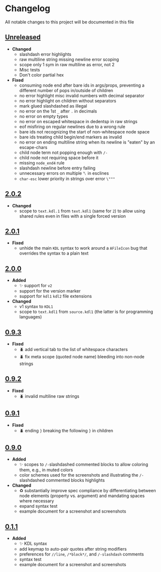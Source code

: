 # Changelog
All notable changes to this project will be documented in this file

[unreleased]: https://github.com/eugenesvk/sublime-kdl/compare/2.0.2...HEAD
## [Unreleased]
<!-- - __Added__ -->
  <!-- + :sparkles:  -->
  <!-- new features -->
<!-- - __Changed__ -->
  <!-- +   -->
  <!-- changes in existing functionality -->
<!-- - __Fixed__ -->
  <!-- + :beetle:  -->
  <!-- bug fixes -->
<!-- - __Deprecated__ -->
  <!-- + :poop:  -->
  <!-- soon-to-be removed features -->
<!-- - __Removed__ -->
  <!-- + :wastebasket:  -->
  <!-- now removed features -->
<!-- - __Security__ -->
  <!-- + :lock:  -->
  <!-- vulnerabilities -->

- __Changed__
  + slashdash error highlights
  + raw multiline string missing newline error scoping
  + scope only 1 sym in raw multiline as error, not 2
  + Misc tests
  + Don't color partial hex
- __Fixed__
  + consuming node end after bare ids in args/props, preventing a different number of pops in/outside of children
  + no error highlight misc invalid numbers with decimal separator
  + no error highlight on children without separators
  + mark glued slashdashed as illegal
  + no error on the 1st `_` after `.` in decimals
  + no error on empty types
  + no error on escaped whitespace in dedentsp in raw strings
  + eof misfiring on regular newlines due to a wrong rule
  + bare ids not recognizing the start of non-whitespace node space
  + bare ids treating child begin/end markers as invalid
  + no error on ending multiline string when its newline is "eaten" by an escape-chars
  + child node term not popping enough with `/-`
  + child node not requiring space before it
  + missing `node_end4` rule
  + slashdash newline before entry failing
  + unnecessary errors on multiple ␤ in esclines
  + `char-esc` lower priority in strings over error `\"""`

[2.0.2]: https://github.com/eugenesvk/sublime-kdl/releases/tag/2.0.2
## [2.0.2]
- __Changed__
  + scope to `text.kdl.1` from `text.kdl1` (same for `2`) to allow using shared rules even in files with a single forced version

[2.0.1]: https://github.com/eugenesvk/sublime-kdl/releases/tag/2.0.1
## [2.0.1]
- __Fixed__
  + unhide the main `KDL` syntax to work around a `AFileIcon` bug that overrides the syntax to a plain text

[2.0.0]: https://github.com/eugenesvk/sublime-kdl/releases/tag/2.0.0
## [2.0.0]
- __Added__
  + ✨ support for `v2`
  + support for the version marker
  + support for `kdl1` `kdl2` file extensions
- __Changed__
  + v1 syntax to `KDL1`
  + scope to `text.kdl1` from `source.kdl1` (the latter is for programming languages)

[0.9.3]: https://github.com/eugenesvk/sublime-kdl/releases/tag/0.9.3
## [0.9.3]
- __Fixed__
  + :beetle: add vertical tab to the list of whitespace characters
  + :beetle: fix meta scope (quoted node name) bleeding into non-node strings

[0.9.2]: https://github.com/eugenesvk/sublime-kdl/releases/tag/0.9.2
## [0.9.2]
- __Fixed__
  + :beetle: invalid multiline raw strings

[0.9.1]: https://github.com/eugenesvk/sublime-kdl/releases/tag/0.9.1
## [0.9.1]
- __Fixed__
  + :beetle: ending `}` breaking the following `}` in children

[0.9.0]: https://github.com/eugenesvk/sublime-kdl/releases/tag/0.9.0
## [0.9.0]
- __Added__
  + :sparkles: scopes to `/-`slashdashed commented blocks to allow coloring them, e.g., in muted colors
  + color schemes used for the screenshots and illustrating the `/-`slashdashed commented blocks highlights
- __Changed__
  + :recycle: substantially improve spec compliance by differentiating between node elements (property vs. argument) and mandating spaces where necessary
  + expand syntax test
  + example document for a screenshot and screenshots

[0.1.1]: https://github.com/eugenesvk/sublime-kdl/releases/tag/0.1.1
## [0.1.1]
- __Added__
  + :sparkles: KDL syntax
  + add keymap to auto-pair quotes after string modifiers
  + preferences for `//line`, `/*block*/`, and `/-slashdash` comments
  + syntax test
  + example document for a screenshot and screenshots

